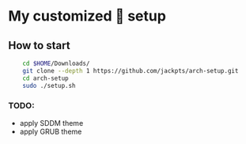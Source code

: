 # My customized 󰣇 setup

## How to start 
```sh
    cd $HOME/Downloads/
    git clone --depth 1 https://github.com/jackpts/arch-setup.git
    cd arch-setup
    sudo ./setup.sh
```

### TODO:
- apply SDDM theme
- apply GRUB theme
